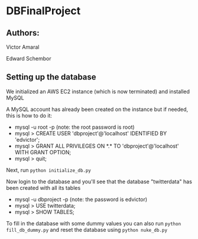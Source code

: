 # DBFinalProject

## Authors:
Victor Amaral

Edward Schembor

## Setting up the database
We initialized an AWS EC2 instance (which is now terminated) and installed MySQL

A MySQL account has already been created on the instance but if needed, this is how to do it:

  * mysql -u root -p (note: the root password is root)
  * mysql > CREATE USER 'dbproject'@'localhost' IDENTIFIED BY 'edvictor';
  * mysql > GRANT ALL PRIVILEGES ON \*.\* TO 'dbproject'@'localhost' WITH GRANT OPTION;
  * mysql > quit;

Next, run <code>python initialize_db.py</code>

Now login to the database and you'll see that the database "twitterdata" has been created with all its tables

  * mysql -u dbproject -p (note: the password is edvictor)
  * mysql > USE twitterdata;
  * mysql > SHOW TABLES;

To fill in the database with some dummy values you can also run <code>python fill_db_dummy.py</code> and reset the database using <code>python nuke_db.py</code>
